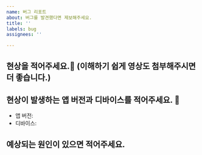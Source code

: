 ```yaml
---
name: 버그 리포트
about: 버그를 발견했다면 제보해주세요.
title: ''
labels: bug
assignees: ''

---
```


## 현상을 적어주세요.🐛 (이해하기 쉽게 영상도 첨부해주시면 더 좋습니다.)

## 현상이 발생하는 앱 버전과 디바이스를 적어주세요. 📱
- 앱 버전: 
- 디바이스: 

## 예상되는 원인이 있으면 적어주세요.
